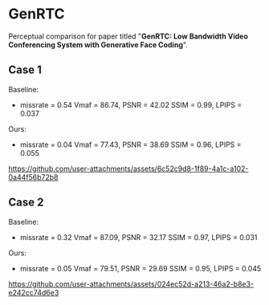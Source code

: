 # GenRTC
Perceptual comparison for paper titled "**GenRTC: Low Bandwidth Video Conferencing System with Generative Face Coding**".

## Case 1
Baseline:
- missrate = 0.54 Vmaf = 86.74, PSNR = 42.02 SSIM = 0.99, LPIPS = 0.037

Ours:
- missrate = 0.04 Vmaf = 77.43, PSNR = 38.69 SSIM = 0.96, LPIPS = 0.055

https://github.com/user-attachments/assets/6c52c9d8-1f89-4a1c-a102-0a44f56b72b8


## Case 2
Baseline:
- missrate = 0.32 Vmaf = 87.09, PSNR = 32.17 SSIM = 0.97, LPIPS = 0.031

Ours:
- missrate = 0.05 Vmaf = 79.51, PSNR = 29.69 SSIM = 0.95, LPIPS = 0.045


https://github.com/user-attachments/assets/024ec52d-a213-46a2-b8e3-e242cc74d6e3

